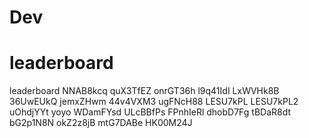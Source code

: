 # Dev
# leaderboard
leaderboard
NNAB8kcq
quX3TfEZ
onrGT36h
l9q41IdI
LxWVHk8B
36UwEUkQ
jemxZHwm
44v4VXM3
ugFNcH88
LESU7kPL
LESU7kPL2
uOhdjYYt
yoyo
WDamFYsd
ULcBBfPs
FPnhIeRl
dhobD7Fg
tBDaR8dt
bG2p1N8N
okZ2z8jB
mtG7DABe
HK00M24J
